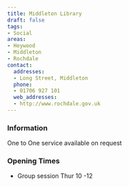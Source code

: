 ```yaml
---
title: Middleton Library
draft: false
tags:
- Social
areas:
- Heywood
- Middleton
- Rochdale
contact:
  addresses:
  - Long Street, Middleton
  phone:
  - 01706 927 101
  web_addresses:
  - http://www.rochdale.gov.uk
---
```


### Information
One to One service available on request

### Opening Times
* Group session Thur 10 -12

